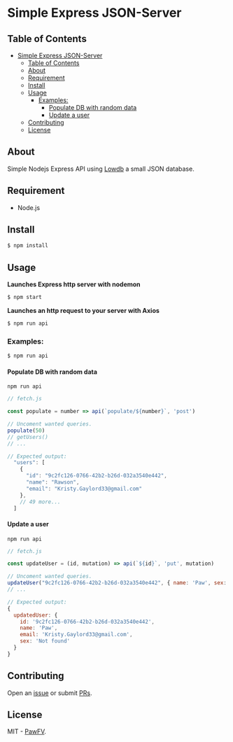 # Simple Express JSON-Server

## Table of Contents

- [Simple Express JSON-Server](#simple-express-json-server)
  - [Table of Contents](#table-of-contents)
  - [About](#about)
  - [Requirement](#requirement)
  - [Install](#install)
  - [Usage](#usage)
    - [Examples:](#examples)
      - [Populate DB with random data](#populate-db-with-random-data)
      - [Update a user](#update-a-user)
  - [Contributing](#contributing)
  - [License](#license)

## About

Simple Nodejs Express API using [Lowdb](https://github.com/typicode/lowdb) a small JSON database.

## Requirement

- Node.js

## Install

```cmd
$ npm install
```

## Usage

**Launches Express http server with nodemon**

```cmd
$ npm start
```

**Launches an http request to your server with Axios**

```cmd
$ npm run api
```

### Examples:

```cmd
$ npm run api
```

#### Populate DB with random data

`npm run api`
```js
// fetch.js

const populate = number => api(`populate/${number}`, 'post')

// Uncoment wanted queries.
populate(50)
// getUsers()
// ...

// Expected output:
  "users": [
    {
      "id": "9c2fc126-0766-42b2-b26d-032a3540e442",
      "name": "Rawson",
      "email": "Kristy.Gaylord33@gmail.com"
    },
    // 49 more...
  ]
```

#### Update a user
`npm run api`
```js
// fetch.js

const updateUser = (id, mutation) => api(`${id}`, 'put', mutation)

// Uncoment wanted queries.
updateUser("9c2fc126-0766-42b2-b26d-032a3540e442", { name: 'Paw', sex: 'Not found' })
// ...

// Expected output:
{
  updatedUser: {
    id: '9c2fc126-0766-42b2-b26d-032a3540e442',
    name: 'Paw',
    email: 'Kristy.Gaylord33@gmail.com',
    sex: 'Not found'
  }
}
```

## Contributing

Open an [issue](https://github.com/PawFV/express-json-server/issues/new) or submit [PRs](https://github.com/PawFV/express-json-server/pulls).

## License

MIT - [PawFV](<[LICENSE](https://github.com/PawFV/)>).

